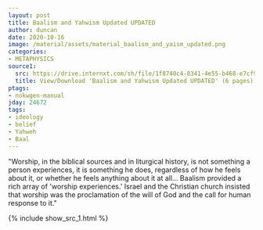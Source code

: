 ```yaml
---
layout: post
title: Baalism and Yahwism Updated UPDATED
author: duncan
date: 2020-10-16
image: /material/assets/material_baalism_and_yaism_updated.png
categories:
- METAPHYSICS
source1:
  src: https://drive.internxt.com/sh/file/1f8740c4-8341-4e55-b468-e7cf9c4f4c4e/9a25203c2f26d1ee4516aa8c1df1579291b43437a5b1ea890b4bcb9f54cc53c7
  title: View/Download 'Baalism and Yahwism Updated UPDATED' (6 pages)
ptags:
- nokwgen-manual
jday: 24672
tags:
- ideology
- belief
- Yahweh
- Baal
---
```


"Worship, in the biblical sources and in liturgical history, is not something a person experiences, it is something he does, regardless of how he feels about it, or whether he feels anything about it at all... Baalism provided a rich array of 'worship experiences.' Israel and the Christian church insisted that worship was the proclamation of the will of God and the call for human response to it."

<!--more-->

{% include show_src_1.html %}

